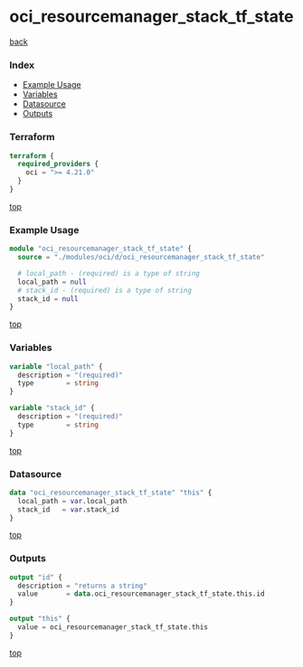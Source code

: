 # oci_resourcemanager_stack_tf_state

[back](../oci.md)

### Index

- [Example Usage](#example-usage)
- [Variables](#variables)
- [Datasource](#datasource)
- [Outputs](#outputs)

### Terraform

```terraform
terraform {
  required_providers {
    oci = ">= 4.21.0"
  }
}
```

[top](#index)

### Example Usage

```terraform
module "oci_resourcemanager_stack_tf_state" {
  source = "./modules/oci/d/oci_resourcemanager_stack_tf_state"

  # local_path - (required) is a type of string
  local_path = null
  # stack_id - (required) is a type of string
  stack_id = null
}
```

[top](#index)

### Variables

```terraform
variable "local_path" {
  description = "(required)"
  type        = string
}

variable "stack_id" {
  description = "(required)"
  type        = string
}
```

[top](#index)

### Datasource

```terraform
data "oci_resourcemanager_stack_tf_state" "this" {
  local_path = var.local_path
  stack_id   = var.stack_id
}
```

[top](#index)

### Outputs

```terraform
output "id" {
  description = "returns a string"
  value       = data.oci_resourcemanager_stack_tf_state.this.id
}

output "this" {
  value = oci_resourcemanager_stack_tf_state.this
}
```

[top](#index)